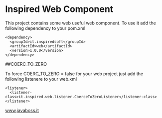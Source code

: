 # Inspired Web Component

This project contains some web useful web component. To use it add the following dependency to your pom.xml

```
<dependency>
  <groupId>it.inspiredsoft</groupId>
  <artifactId>web</artifactId>
  <version>1.0.0</version>
</dependency>
```

##COERC_TO_ZERO

To force COERC_TO_ZERO = false for your web project just add the following listenere to your web.xml
```
<listener>
  <listener-class>it.inspired.web.listener.CoerceToZeroListener</listener-class>
</listener>
```

www.javaboss.it
